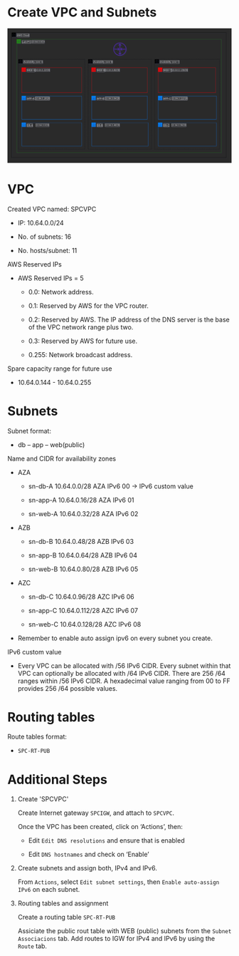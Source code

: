 # Create VPC and Subnets

![Subnets](https://github.com/DanKolev/aws_wordpress_manual_build/blob/main/data/diagrams/1.vpc_with-subnetting.png)


# VPC 

Created VPC named: SPCVPC

- IP: 10.64.0.0/24

- No. of subnets:   16

- No. hosts/subnet: 11 



AWS Reserved IPs

- AWS Reserved IPs = 5

  - 0.0: Network address.

  - 0.1: Reserved by AWS for the VPC router.

  - 0.2: Reserved by AWS. The IP address of the DNS server is the base of the VPC network range plus two.

  - 0.3: Reserved by AWS for future use.

  - 0.255: Network broadcast address.


Spare capacity range for future use
- 10.64.0.144 - 10.64.0.255

# Subnets

Subnet format: 

- db – app – web(public)

Name and CIDR for availability zones

- AZA

  - sn-db-A  10.64.0.0/28 AZA IPv6 00 → IPv6 custom value

  - sn-app-A 10.64.0.16/28 AZA IPv6 01

  - sn-web-A 10.64.0.32/28 AZA IPv6 02


- AZB

  - sn-db-B  10.64.0.48/28 AZB IPv6 03

  - sn-app-B 10.64.0.64/28 AZB IPv6 04

  - sn-web-B 10.64.0.80/28 AZB IPv6 05


- AZC

  - sn-db-C  10.64.0.96/28 AZC IPv6 06

  - sn-app-C 10.64.0.112/28 AZC IPv6 07

  - sn-web-C 10.64.0.128/28 AZC IPv6 08


- Remember to enable auto assign ipv6 on every subnet you create.

IPv6 custom value

- Every VPC can be allocated with  /56 IPv6 CIDR. Every subnet within that VPC can optionally be allocated with /64 IPv6 CIDR. There are 256 /64 ranges within /56 
IPv6 CIDR. A hexadecimal value ranging from 00 to FF provides 256 /64 possible values.

# Routing tables

Route tables format:

 - `SPC-RT-PUB`

# Additional Steps 

1. Create 'SPCVPC'

   Create Internet gateway `SPCIGW`, and attach to `SPCVPC`.

   Once the VPC has been created, click on ‘Actions’, then:

   - Edit `Edit DNS resolutions` and ensure that is enabled

   - Edit `DNS hostnames` and check on ‘Enable’


2. Create subnets and assign both, IPv4 and IPv6.

   From `Actions`, select `Edit subnet settings`, then `Enable auto-assign IPv6` on each subnet.

   
3. Routing tables and assignment

   Create a routing table `SPC-RT-PUB`

   Assiciate the public rout table with WEB (public) subnets from the `Subnet Associacions` tab. Add routes to IGW for IPv4 and IPv6 by using the `Route` tab.


